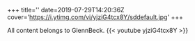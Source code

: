 +++
title=''
date=2019-07-29T14:20:36Z
cover='https://i.ytimg.com/vi/yjziG4tcx8Y/sddefault.jpg'
+++

All content belongs to GlennBeck.
{{< youtube yjziG4tcx8Y >}}
